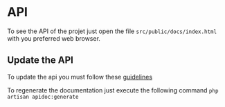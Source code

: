 # API
To see the API of the projet just open the file `src/public/docs/index.html` with you preferred web browser.

## Update the API
To update the api you must follow these [guidelines](https://laravel-apidoc-generator.readthedocs.io/en/v4/)

To regenerate the documentation just execute the following command `php artisan apidoc:generate`
